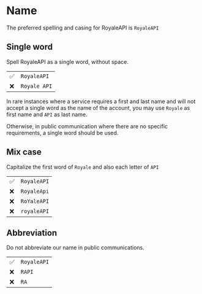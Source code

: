 # Name

The preferred spelling and casing for RoyaleAPI is `RoyaleAPI`

## Single word

Spell RoyaleAPI as a single word, without space. 

| | |
| -- | -- | 
| ✅ | `RoyaleAPI` |
| ❌ | `Royale API` |

In rare instances where a service requires a first and last name and will not accept a single word as the name of the account, you may use `Royale` as first name and `API` as last name. 

Otherwise, in public communication where there are no specific requirements, a single word should be used. 



## Mix case

Capitalize the first word of `Royale` and also each letter of `API`

| | |
| -- | -- | 
| ✅ | `RoyaleAPI` |
| ❌ | `RoyaleApi` |
| ❌ | `RoYaleAPI` |
| ❌ | `royaleAPI` |

## Abbreviation

Do not abbreviate our name in public communications. 

| | |
| -- | -- | 
| ✅ | `RoyaleAPI` |
| ❌ | `RAPI` |
| ❌ | `RA` |